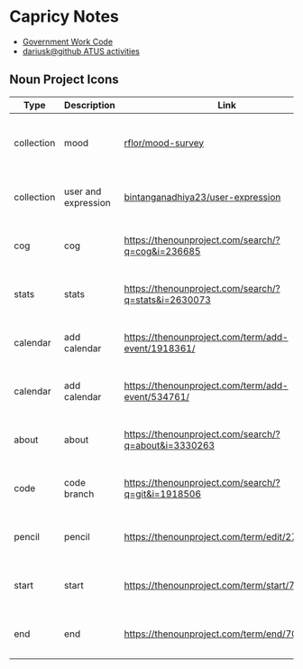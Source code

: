 Capricy Notes
===


* [Government Work Code](https://download.bls.gov/pub/time.series/tu/tu.actcode)
* [dariusk@github ATUS activities](https://github.com/dariusk/corpora/blob/master/data/humans/atus_activities.json)


Noun Project Icons
---

| Type | Description | Link | License | Attribution | Style |
|------|-------------|------|---------|-------------|-------|
| collection | mood | [rflor/mood-survey](https://thenounproject.com/rflor/collection/mood-survey/) | CC-BY | by Rflor, from the Noun Project | thick, solid, negative-space, heavy |
| collection | user and expression | [bintanganadhiya23/user-expression](https://thenounproject.com/bintanganandhiya23/collection/user-expressions/) | CC-BY | by Bintang Anandhiya, from the Noun Project | line, medium |
| cog | cog | https://thenounproject.com/search/?q=cog&i=236685 | CC-BY | cog by Darrin Higgins from the Noun Project | ... |
| stats | stats | https://thenounproject.com/search/?q=stats&i=2630073 | CC-BY | stats by IconSrc from the Noun Project | ... |
| calendar | add calendar | https://thenounproject.com/term/add-event/1918361/ | CC-BY | add event by Sophia Bai from the Noun Project | ... |
| calendar | add calendar | https://thenounproject.com/term/add-event/534761/ | CC-BY | add event by Shmidt Sergey from the Noun Project | ... |
| about | about | https://thenounproject.com/search/?q=about&i=3330263 | CC-BY | about by Jae Deasigner from the Noun Project | ... |
| code | code branch | https://thenounproject.com/search/?q=git&i=1918506 | CC-BY | Git Branch by icon 54 from the Noun Project | ... |
| pencil | pencil | https://thenounproject.com/term/edit/2753905/ | CC-BY | edit by Bismillah from the Noun Project | ... |
| start | start | https://thenounproject.com/term/start/70455/ | CC-BY | start by iconsmind.com from the Noun Project | ... |
| end | end | https://thenounproject.com/term/end/70427/ | CC-BY | end by iconsmind.com from the Noun Project | ... |
